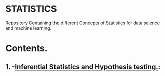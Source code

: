 # STATISTICS
Repository Containing the different Concepts of Statistics for data science and machine learning.
# Contents.
## 1. -[Inferential Statistics and Hypothesis testing.](https://github.com/VikasHM66/STATISTICS/blob/main/STATS%20WEEK%2001.ipynb):
